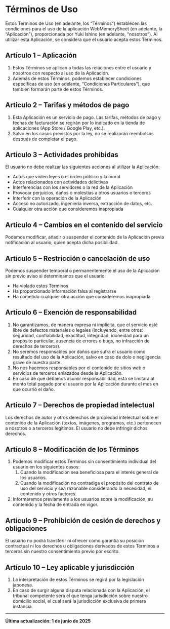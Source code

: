 # Términos de Uso

Estos Términos de Uso (en adelante, los “Términos”) establecen las condiciones para el uso de la aplicación WebMemorySheet (en adelante, la “Aplicación”), proporcionada por Yuki Ishino (en adelante, “nosotros”). Al utilizar esta Aplicación, se considera que el usuario acepta estos Términos.

## Artículo 1 – Aplicación

1. Estos Términos se aplican a todas las relaciones entre el usuario y nosotros con respecto al uso de la Aplicación.  
2. Además de estos Términos, podemos establecer condiciones específicas de uso (en adelante, “Condiciones Particulares”), que también formarán parte de estos Términos.

## Artículo 2 – Tarifas y métodos de pago

1. Esta Aplicación es un servicio de pago. Las tarifas, métodos de pago y fechas de facturación se regirán por lo indicado en la tienda de aplicaciones (App Store / Google Play, etc.).  
2. Salvo en los casos previstos por la ley, no se realizarán reembolsos después de completar el pago.

## Artículo 3 – Actividades prohibidas

El usuario no debe realizar las siguientes acciones al utilizar la Aplicación:

- Actos que violen leyes o el orden público y la moral  
- Actos relacionados con actividades delictivas  
- Interferencias con los servidores o la red de la Aplicación  
- Provocar perjuicios, daños o molestias a otros usuarios o terceros  
- Interferir con la operación de la Aplicación  
- Acceso no autorizado, ingeniería inversa, extracción de datos, etc.  
- Cualquier otra acción que consideremos inapropiada  

## Artículo 4 – Cambios en el contenido del servicio

Podemos modificar, añadir o suspender el contenido de la Aplicación previa notificación al usuario, quien acepta dicha posibilidad.

## Artículo 5 – Restricción o cancelación de uso

Podemos suspender temporal o permanentemente el uso de la Aplicación sin previo aviso si determinamos que el usuario:

- Ha violado estos Términos  
- Ha proporcionado información falsa al registrarse  
- Ha cometido cualquier otra acción que consideremos inapropiada  

## Artículo 6 – Exención de responsabilidad

1. No garantizamos, de manera expresa ni implícita, que el servicio esté libre de defectos materiales o legales (incluyendo, entre otros: seguridad, confiabilidad, exactitud, integridad, idoneidad para un propósito particular, ausencia de errores o bugs, no infracción de derechos de terceros).  
2. No seremos responsables por daños que sufra el usuario como resultado del uso de la Aplicación, salvo en caso de dolo o negligencia grave de nuestra parte.  
3. No nos hacemos responsables por el contenido de sitios web o servicios de terceros enlazados desde la Aplicación.  
4. En caso de que debamos asumir responsabilidad, esta se limitará al monto total pagado por el usuario por la Aplicación durante el mes en que ocurrió el daño.

## Artículo 7 – Derechos de propiedad intelectual

Los derechos de autor y otros derechos de propiedad intelectual sobre el contenido de la Aplicación (textos, imágenes, programas, etc.) pertenecen a nosotros o a terceros legítimos. El usuario no debe infringir dichos derechos.

## Artículo 8 – Modificación de los Términos

1. Podemos modificar estos Términos sin consentimiento individual del usuario en los siguientes casos:
   1. Cuando la modificación sea beneficiosa para el interés general de los usuarios.  
   2. Cuando la modificación no contradiga el propósito del contrato de uso del servicio y sea razonable considerando la necesidad, el contenido y otros factores.  
2. Informaremos previamente a los usuarios sobre la modificación, su contenido y la fecha de entrada en vigor.

## Artículo 9 – Prohibición de cesión de derechos y obligaciones

El usuario no podrá transferir ni ofrecer como garantía su posición contractual ni los derechos u obligaciones derivados de estos Términos a terceros sin nuestro consentimiento previo por escrito.

## Artículo 10 – Ley aplicable y jurisdicción

1. La interpretación de estos Términos se regirá por la legislación japonesa.  
2. En caso de surgir alguna disputa relacionada con la Aplicación, el tribunal competente será el que tenga jurisdicción sobre nuestro domicilio social, el cual será la jurisdicción exclusiva de primera instancia.

---

**Última actualización: 1 de junio de 2025**
